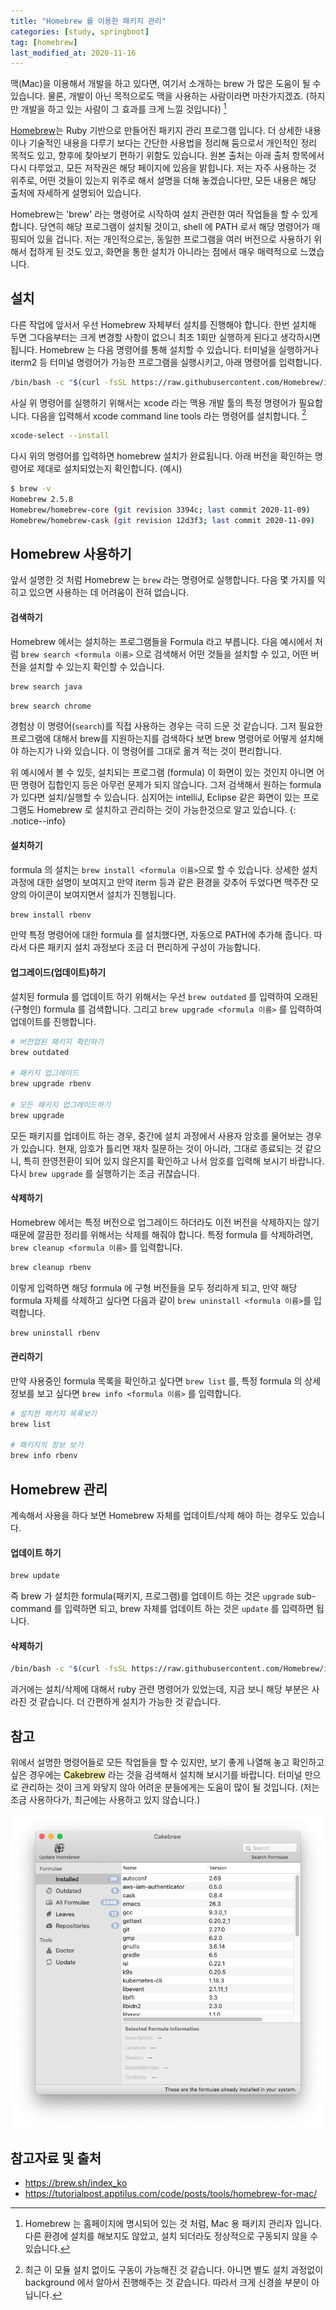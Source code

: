 ```yaml
---
title: "Homebrew 를 이용한 패키지 관리"
categories: [study, springboot]
tag: [homebrew]
last_modified_at: 2020-11-16
---
```


맥(Mac)을 이용해서 개발을 하고 있다면, 여기서 소개하는 brew 가 많은 도움이 될 수 있습니다. 물론, 개발이 아닌 목적으로도 맥을 사용하는 사람이라면 마찬가지겠죠. (하지만 개발을 하고 있는 사람이 그 효과를 크게 느낄 것입니다) [^1]

[Homebrew](https://brew.sh/index_ko)는 Ruby 기반으로 만들어진 패키지 관리 프로그램 입니다. 더 상세한 내용이나 기술적인 내용을 다루기 보다는 간단한 사용법을 정리해 둠으로서 개인적인 정리 목적도 있고, 향후에 찾아보기 편하기 위함도 있습니다. 원본 출처는 아래 출처 항목에서 다시 다루었고, 모든 저작권은 해당 페이지에 있음을 밝힙니다. 저는 자주 사용하는 것 위주로, 어떤 것들이 있는지 위주로 해서 설명을 더해 놓겠습니다만, 모든 내용은 해당 출처에 자세하게 설명되어 있습니다. 

Homebrew는 'brew' 라는 명령어로 시작하여 설치 관련한 여러 작업들을 할 수 있게 합니다. 당연히 해당 프로그램이 설치될 것이고, shell 에 PATH 로서 해당 명령어가 매핑되어 있을 겁니다. 저는 개인적으로는, 동일한 프로그램을 여러 버전으로 사용하기 위해서 접하게 된 것도 있고, 화면을 통한 설치가 아니라는 점에서 매우 매력적으로 느꼈습니다. 

## 설치

다른 작업에 앞서서 우선 Homebrew 자체부터 설치를 진행해야 합니다. 한번 설치해 두면 그다음부터는 크게 변경할 사항이 없으니 최초 1회만 실행하게 된다고 생각하시면 됩니다. Homebrew 는 다음 명령어를 통해 설치할 수 있습니다. 터미널을 실행하거나 iterm2 등 터미널 명령어가 가능한 프로그램을 실행시키고, 아래 명령어를 입력합니다. 

```sh
/bin/bash -c "$(curl -fsSL https://raw.githubusercontent.com/Homebrew/install/master/install.sh)"
```

사실 위 명령어를 실행하기 위해서는 xcode 라는 맥용 개발 툴의 특정 명령어가 필요합니다. 다음을 입력해서 xcode command line tools  라는 명령어를 설치합니다. [^2]

```sh
xcode-select --install
```

다시 위의 명령어를 입력하면 homebrew 설치가 완료됩니다. 아래 버전을 확인하는 명령어로 제대로 설치되었는지 확인합니다. (예시)

```sh
$ brew -v
Homebrew 2.5.8
Homebrew/homebrew-core (git revision 3394c; last commit 2020-11-09)
Homebrew/homebrew-cask (git revision 12d3f3; last commit 2020-11-09)
```

## Homebrew 사용하기

앞서 설명한 것 처럼 Homebrew 는 `brew` 라는 명령어로 실행합니다. 다음 몇 가지를 익히고 있으면 사용하는 데 어려움이 전혀 없습니다.

#### 검색하기

Homebrew 에서는 설치하는 프로그램들을 Formula 라고 부릅니다. 다음 예시에서 처럼 `brew search <formula 이름>` 으로 검색해서 어떤 것들을 설치할 수 있고, 어떤 버전을 설치할 수 있는지 확인할 수 있습니다. 

```sh
brew search java
```

```sh
brew search chrome
```

경험상 이 명령어(`search`)를 직접 사용하는 경우는 극히 드문 것 같습니다. 그저 필요한 프로그램에 대해서 brew를 지원하는지를 검색하다 보면 brew 명령어로 어떻게 설치해야 하는지가 나와 있습니다. 이 명령어를 그대로 옮겨 적는 것이 편리합니다.

위 예시에서 볼 수 있듯, 설치되는 프로그램 (formula) 이 화면이 있는 것인지 아니면 어떤 명령어 집합인지 등은 아무런 문제가 되지 않습니다. 그저 검색해서 원하는 formula 가 있다면 설치/실행할 수 있습니다. 심지어는 intelliJ, Eclipse 같은 화면이 있는 프로그램도 Homebrew 로 설치하고 관리하는 것이 가능한것으로 알고 있습니다.
{: .notice--info}

#### 설치하기

formula 의 설치는 `brew install <formula 이름>`으로 할 수 있습니다. 상세한 설치 과정에 대한 설명이 보여지고 만약 iterm 등과 같은 환경을 갖추어 두었다면 맥주잔 모양의 아이콘이 보여지면서 설치가 진행됩니다. 

```sh
brew install rbenv
```

만약 특정 명령어에 대한 formula 를 설치했다면, 자동으로 PATH에 추가해 줍니다. 따라서 다른 패키지 설치 과정보다 조금 더 편리하게 구성이 가능합니다.

#### 업그레이드(업데이트)하기

설치된 formula 를 업데이트 하기 위해서는 우선 `brew outdated` 를 입력하여 오래된(구형인) formula 를 검색합니다. 그리고 `brew upgrade <formula 이름>`  를 입력하여 업데이트를 진행합니다. 

```sh
# 버전업된 패키지 확인하기
brew outdated

# 패키지 업그레이드
brew upgrade rbenv

# 모든 패키지 업그레이드하기
brew upgrade
```

모든 패키지를 업데이트 하는 경우, 중간에 설치 과정에서 사용자 암호를 물어보는 경우가 있습니다. 현재, 암호가 틀리면 재차 질문하는 것이 아니라, 그대로 종료되는 것 같으니, 특히 한영전환이 되어 있지 않은지를 확인하고 나서 암호를 입력해 보시기 바랍니다. 다시 `brew upgrade` 를 실행하기는 조금 귀찮습니다.

#### 삭제하기

Homebrew 에서는 특정 버전으로 업그레이드 하더라도 이전 버전을 삭제하지는 않기 때문에 깔끔한 정리를 위해서는 삭제를 해줘야 합니다. 특정 formula 를 삭제하려면, `brew cleanup <formula 이름>` 를 입력합니다. 

```sh
brew cleanup rbenv
```

이렇게 입력하면 해당 formula 에 구형 버전들을 모두 정리하게 되고, 만약 해당 formula 자체를 삭제하고 싶다면 다음과 같이 `brew uninstall <formula 이름>`를 입력합니다. 

```sh
brew uninstall rbenv
```

#### 관리하기

만약 사용중인 formula 목록을 확인하고 싶다면 `brew list` 를, 특정 formula 의 상세 정보를 보고 싶다면 `brew info <formula 이름>` 를 입력합니다. 

```sh
# 설치한 패키지 목록보기
brew list

# 패키지의 정보 보기
brew info rbenv
```

## Homebrew 관리

계속해서 사용을 하다 보면 Homebrew 자체를 업데이트/삭제 해야 하는 경우도 있습니다. 

#### 업데이트 하기

```sh
brew update
```

즉 brew 가 설치한 formula(패키지, 프로그램)를 업데이트 하는 것은 `upgrade` sub-command 를 입력하면 되고, brew 자체를 업데이트 하는 것은 `update` 를 입력하면 됩니다.

#### 삭제하기

```sh
/bin/bash -c "$(curl -fsSL https://raw.githubusercontent.com/Homebrew/install/master/uninstall.sh)"
```

과거에는 설치/삭제에 대해서 ruby 관련 명령어가 있었는데, 지금 보니 해당 부분은 사라진 것 같습니다. 더 간편하게 설치가 가능한 것 같습니다.

## 참고

위에서 설명한 명령어들로 모든 작업들을 할 수 있지만, 보기 좋게 나열해 놓고 확인하고 싶은 경우에는 <mark style='background-color: #fff5b1'>Cakebrew</mark> 라는 것을 검색해서 설치해 보시기를 바랍니다. 터미널 만으로 관리하는 것이 크게 와닿지 않아 어려운 분들에게는 도움이 많이 될 것입니다. (저는 조금 사용하다가, 최근에는 사용하고 있지 않습니다.)

![](/assets/images/posts/study/springboot/2020-11-16-01020-install-homebrew/cakebrew.png)


## 참고자료 및 출처

- <https://brew.sh/index_ko>
- <https://tutorialpost.apptilus.com/code/posts/tools/homebrew-for-mac/>

[^1]: Homebrew 는 홈페이지에 명시되어 있는 것 처럼, Mac 용 패키지 관리자 입니다. 다른 환경에 설치를 해보지도 않았고, 설치 되더라도 정상적으로 구동되지 않을 수 있습니다.

[^2]: 최근 이 모듈 설치 없이도 구동이 가능해진 것 같습니다. 아니면 별도 설치 과정없이 background 에서 알아서 진행해주는 것 같습니다. 따라서 크게 신경쓸 부분이 아닙니다.